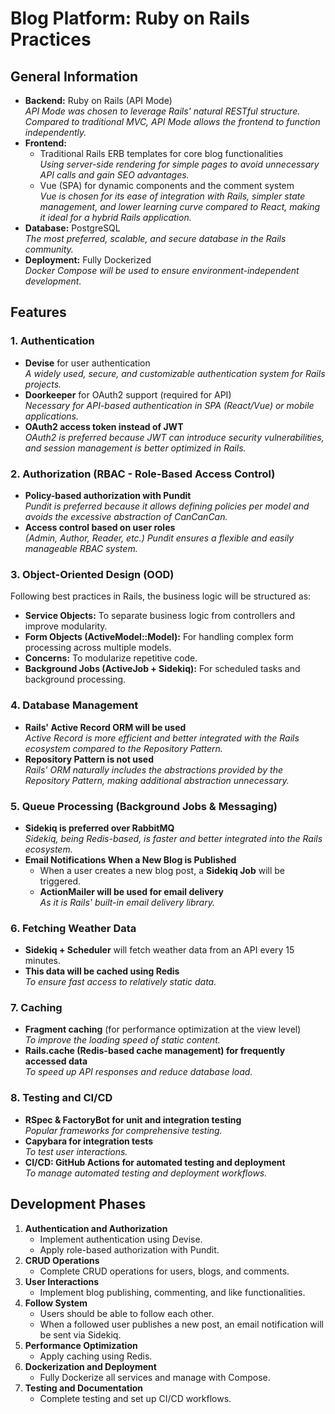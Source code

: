 # Blog Platform: Ruby on Rails Practices

## General Information
- **Backend:** Ruby on Rails (API Mode)  
  *API Mode was chosen to leverage Rails' natural RESTful structure. Compared to traditional MVC, API Mode allows the frontend to function independently.*
- **Frontend:**
  - Traditional Rails ERB templates for core blog functionalities  
    *Using server-side rendering for simple pages to avoid unnecessary API calls and gain SEO advantages.*
  - Vue (SPA) for dynamic components and the comment system   
     *Vue is chosen for its ease of integration with Rails, simpler state management, and lower learning curve compared to React, making it ideal for a hybrid Rails application.*
- **Database:** PostgreSQL  
  *The most preferred, scalable, and secure database in the Rails community.*
- **Deployment:** Fully Dockerized  
  *Docker Compose will be used to ensure environment-independent development.*

## Features
### 1. Authentication
- **Devise** for user authentication  
  *A widely used, secure, and customizable authentication system for Rails projects.*
- **Doorkeeper** for OAuth2 support (required for API)  
  *Necessary for API-based authentication in SPA (React/Vue) or mobile applications.*
- **OAuth2 access token instead of JWT**  
  *OAuth2 is preferred because JWT can introduce security vulnerabilities, and session management is better optimized in Rails.*

### 2. Authorization (RBAC - Role-Based Access Control)
- **Policy-based authorization with Pundit**  
  *Pundit is preferred because it allows defining policies per model and avoids the excessive abstraction of CanCanCan.*
- **Access control based on user roles**  
  *(Admin, Author, Reader, etc.) Pundit ensures a flexible and easily manageable RBAC system.*

### 3. Object-Oriented Design (OOD)
Following best practices in Rails, the business logic will be structured as:
- **Service Objects:** To separate business logic from controllers and improve modularity.
- **Form Objects (ActiveModel::Model):** For handling complex form processing across multiple models.
- **Concerns:** To modularize repetitive code.
- **Background Jobs (ActiveJob + Sidekiq):** For scheduled tasks and background processing.

### 4. Database Management
- **Rails' Active Record ORM will be used**  
  *Active Record is more efficient and better integrated with the Rails ecosystem compared to the Repository Pattern.*
- **Repository Pattern is not used**  
  *Rails' ORM naturally includes the abstractions provided by the Repository Pattern, making additional abstraction unnecessary.*

### 5. Queue Processing (Background Jobs & Messaging)
- **Sidekiq is preferred over RabbitMQ**  
  *Sidekiq, being Redis-based, is faster and better integrated into the Rails ecosystem.*
- **Email Notifications When a New Blog is Published**
  - When a user creates a new blog post, a **Sidekiq Job** will be triggered.
  - **ActionMailer will be used for email delivery**  
    *As it is Rails' built-in email delivery library.*

### 6. Fetching Weather Data
- **Sidekiq + Scheduler** will fetch weather data from an API every 15 minutes.
- **This data will be cached using Redis**  
  *To ensure fast access to relatively static data.*

### 7. Caching
- **Fragment caching** (for performance optimization at the view level)  
  *To improve the loading speed of static content.*
- **Rails.cache (Redis-based cache management) for frequently accessed data**  
  *To speed up API responses and reduce database load.*

### 8. Testing and CI/CD
- **RSpec & FactoryBot for unit and integration testing**  
  *Popular frameworks for comprehensive testing.*
- **Capybara for integration tests**  
  *To test user interactions.*
- **CI/CD: GitHub Actions for automated testing and deployment**  
  *To manage automated testing and deployment workflows.*

## Development Phases
1. **Authentication and Authorization**
   - Implement authentication using Devise.
   - Apply role-based authorization with Pundit.
2. **CRUD Operations**
   - Complete CRUD operations for users, blogs, and comments.
3. **User Interactions**
   - Implement blog publishing, commenting, and like functionalities.
4. **Follow System**
   - Users should be able to follow each other.
   - When a followed user publishes a new post, an email notification will be sent via Sidekiq.
5. **Performance Optimization**
   - Apply caching using Redis.
6. **Dockerization and Deployment**
   - Fully Dockerize all services and manage with Compose.
7. **Testing and Documentation**
   - Complete testing and set up CI/CD workflows.

